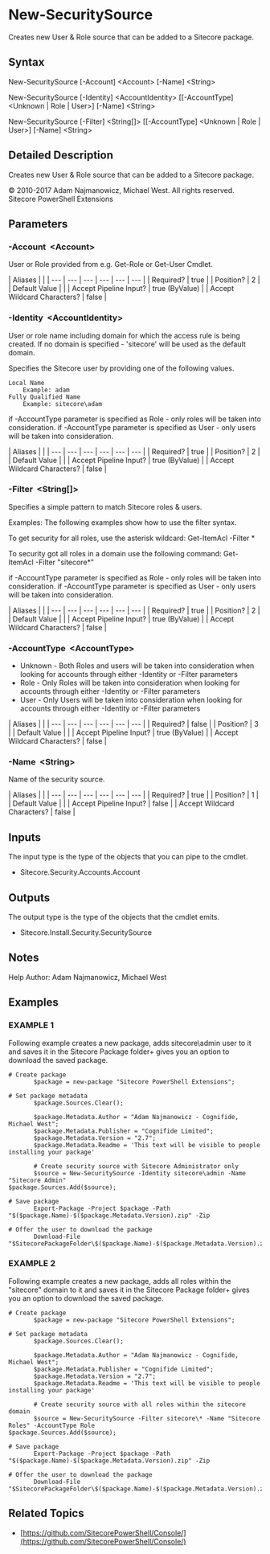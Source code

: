# New-SecuritySource

Creates new User & Role source that can be added to a Sitecore package.

## Syntax

New-SecuritySource \[-Account\] &lt;Account&gt; \[-Name\] &lt;String&gt;

New-SecuritySource \[-Identity\] &lt;AccountIdentity&gt; \[\[-AccountType\] &lt;Unknown \| Role \| User&gt;\] \[-Name\] &lt;String&gt;

New-SecuritySource \[-Filter\] &lt;String\[\]&gt; \[\[-AccountType\] &lt;Unknown \| Role \| User&gt;\] \[-Name\] &lt;String&gt;

## Detailed Description

Creates new User & Role source that can be added to a Sitecore package.

© 2010-2017 Adam Najmanowicz, Michael West. All rights reserved. Sitecore PowerShell Extensions

## Parameters

### -Account  &lt;Account&gt;

User or Role provided from e.g. Get-Role or Get-User Cmdlet.

| Aliases |  |
| --- | --- | --- | --- | --- | --- |
| Required? | true |
| Position? | 2 |
| Default Value |  |
| Accept Pipeline Input? | true \(ByValue\) |
| Accept Wildcard Characters? | false |

### -Identity  &lt;AccountIdentity&gt;

User or role name including domain for which the access rule is being created. If no domain is specified - 'sitecore' will be used as the default domain.

Specifies the Sitecore user by providing one of the following values.

```text
Local Name
    Example: adam
Fully Qualified Name
    Example: sitecore\adam
```

if -AccountType parameter is specified as Role - only roles will be taken into consideration. if -AccountType parameter is specified as User - only users will be taken into consideration.

| Aliases |  |
| --- | --- | --- | --- | --- | --- |
| Required? | true |
| Position? | 2 |
| Default Value |  |
| Accept Pipeline Input? | true \(ByValue\) |
| Accept Wildcard Characters? | false |

### -Filter  &lt;String\[\]&gt;

Specifies a simple pattern to match Sitecore roles & users.

Examples: The following examples show how to use the filter syntax.

To get security for all roles, use the asterisk wildcard: Get-ItemAcl -Filter \*

To security got all roles in a domain use the following command: Get-ItemAcl -Filter "sitecore\*"

if -AccountType parameter is specified as Role - only roles will be taken into consideration. if -AccountType parameter is specified as User - only users will be taken into consideration.

| Aliases |  |
| --- | --- | --- | --- | --- | --- |
| Required? | true |
| Position? | 2 |
| Default Value |  |
| Accept Pipeline Input? | true \(ByValue\) |
| Accept Wildcard Characters? | false |

### -AccountType  &lt;AccountType&gt;

* Unknown - Both Roles and users will be taken into consideration when looking for accounts through either -Identity or -Filter parameters
* Role - Only Roles will be taken into consideration when looking for accounts through either -Identity or -Filter parameters
* User - Only Users will be taken into consideration when looking for accounts through either -Identity or -Filter parameters 

| Aliases |  |
| --- | --- | --- | --- | --- | --- |
| Required? | false |
| Position? | 3 |
| Default Value |  |
| Accept Pipeline Input? | true \(ByValue\) |
| Accept Wildcard Characters? | false |

### -Name  &lt;String&gt;

Name of the security source.

| Aliases |  |
| --- | --- | --- | --- | --- | --- |
| Required? | true |
| Position? | 1 |
| Default Value |  |
| Accept Pipeline Input? | false |
| Accept Wildcard Characters? | false |

## Inputs

The input type is the type of the objects that you can pipe to the cmdlet.

* Sitecore.Security.Accounts.Account 

## Outputs

The output type is the type of the objects that the cmdlet emits.

* Sitecore.Install.Security.SecuritySource 

## Notes

Help Author: Adam Najmanowicz, Michael West

## Examples

### EXAMPLE 1

Following example creates a new package, adds sitecore\admin user to it and saves it in the Sitecore Package folder+ gives you an option to download the saved package.

```text
# Create package
       $package = new-package "Sitecore PowerShell Extensions";

# Set package metadata
       $package.Sources.Clear();

       $package.Metadata.Author = "Adam Najmanowicz - Cognifide, Michael West";
       $package.Metadata.Publisher = "Cognifide Limited";
       $package.Metadata.Version = "2.7";
       $package.Metadata.Readme = 'This text will be visible to people installing your package'

       # Create security source with Sitecore Administrator only
       $source = New-SecuritySource -Identity sitecore\admin -Name "Sitecore Admin" 
$package.Sources.Add($source);

# Save package
       Export-Package -Project $package -Path "$($package.Name)-$($package.Metadata.Version).zip" -Zip

# Offer the user to download the package
       Download-File "$SitecorePackageFolder\$($package.Name)-$($package.Metadata.Version).zip"
```

### EXAMPLE 2

Following example creates a new package, adds all roles within the "sitecore" domain to it and saves it in the Sitecore Package folder+ gives you an option to download the saved package.

```text
# Create package
       $package = new-package "Sitecore PowerShell Extensions";

# Set package metadata
       $package.Sources.Clear();

       $package.Metadata.Author = "Adam Najmanowicz - Cognifide, Michael West";
       $package.Metadata.Publisher = "Cognifide Limited";
       $package.Metadata.Version = "2.7";
       $package.Metadata.Readme = 'This text will be visible to people installing your package'

       # Create security source with all roles within the sitecore domain
       $source = New-SecuritySource -Filter sitecore\* -Name "Sitecore Roles" -AccountType Role
$package.Sources.Add($source);

# Save package
       Export-Package -Project $package -Path "$($package.Name)-$($package.Metadata.Version).zip" -Zip

# Offer the user to download the package
       Download-File "$SitecorePackageFolder\$($package.Name)-$($package.Metadata.Version).zip"
```

## Related Topics

* [https://github.com/SitecorePowerShell/Console/](https://github.com/SitecorePowerShell/Console/) 

